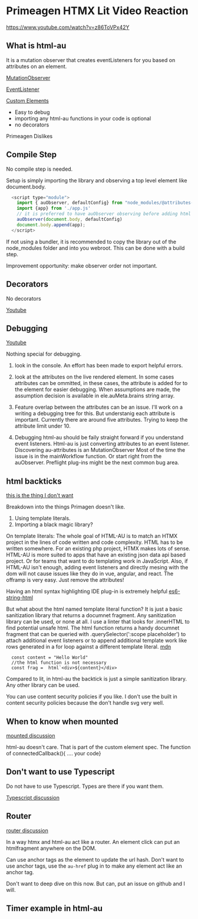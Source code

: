 # Primeagen HTMX Lit Video Reaction

https://www.youtube.com/watch?v=z86ToVPx42Y


## What is html-au
It is a mutation observer that creates eventListeners for you based on attributes on an element.

[MutationObserver](https://developer.mozilla.org/en-US/docs/Web/API/MutationObserver)

[EventListener](https://developer.mozilla.org/en-US/docs/Web/API/EventTarget/addEventListener)

[Custom Elements](https://developer.mozilla.org/en-US/docs/Web/API/Web_components/Using_custom_elements)

- Easy to debug
- importing any html-au functions in your code is optional
- no decorators

Primeagen Dislikes


## Compile Step

No compile step is needed.

Setup is simply importing the library and observing a top level element like document.body.

```js
  <script type="module">
    import { auObserver, defaultConfig} from "node_modules/@attributes-unlimited/html-au/dist/browser/js/index.js";
    import {app} from './app.js'
    // it is preferred to have auObserver observing before adding html to the body. YMMV if you add html then observe
    auObserver(document.body, defaultConfig)
    document.body.append(app);
  </script>
```

If not using a bundler, it is recommended to copy the library out of the node_modules folder and into you webroot. This can be done with a build step.

Improvement opportunity: make observer order not important.

## Decorators
No decorators

[Youtube](https://www.youtube.com/watch?v=z86ToVPx42Y&t=9m25s)


## Debugging

[Youtube](https://www.youtube.com/watch?v=z86ToVPx42Y&t=14m00s)

Nothing special for debugging.
1. look in the console. An effort has been made to export helpful errors.

2. look at the attributes on the live rendered element. In some cases attributes can be ommitted, in these cases, the attribute is added for to the element for easier debugging. When assumptions are made, the assumption decision is available in ele.auMeta.brains string array.

3. Feature overlap between the attributes can be an issue. I'll work on a writing a debugging tree for this. But understanig each attribute is important. Currently there are around five attributes. Trying to keep the attribute limit under 10.

4. Debugging html-au should be faily straight forward if you understand event listeners. Html-au is just converting attributes to an event listener. Discovering au-attributes is an MutationObserver Most of the time the issue is in the mainWorkflow function. Or start right from the auObserver. Preflight plug-ins might be the next common bug area.


## html backticks
[this is the thing I don't want](https://www.youtube.com/watch?v=z86ToVPx42Y&t=24m33s)

Breakdown into the things Primagen doesn't like.

1. Using template literals.
2. Importing a black magic library?

On template literals: The whole goal of HTML-AU is to match an HTMX project in the lines of code written and code complexity. HTML has to be written somewhere. For an existing php project, HTMX makes lots of sense. HTML-AU is more suited to apps that have an existing json data api based project. Or for teams that want to do templating work in JavaScript. Also, if HTML-AU isn't enough, adding event listeners and directly mesing with the dom will not cause issues like they do in vue, angular, and react. The offramp is very easy. Just remove the attributes!

Having an html syntax highlighting IDE plug-in is extremely helpful [es6-string-html](https://marketplace.visualstudio.com/items?itemName=Tobermory.es6-string-html)

But what about the html named template literal function? It is just a basic sanitization library that returns a documnet fragment. Any sanitization library can be used, or none at all. I use a linter that looks for .innerHTML to find potential unsafe html. The html function returns a handy documnet fragment that can be queried with .querySelector(':scope placeholder') to attach additional event listeners or to append additional template work like rows generated in a for loop against a different template literal.
[mdn](https://developer.mozilla.org/en-US/docs/Web/JavaScript/Reference/Template_literals)

```
  const content = "Hello World"
  //the html function is not necessary
  const frag =  html`<div>${content}</div>
```

Compared to lit, in html-au the backtick is just a simple sanitization library. Any other library can be used.

You can use content security policies if you like. I don't use the built in content security policies because the don't handle svg very well.


## When to know when mounted
[mounted discussion](https://www.youtube.com/watch?v=z86ToVPx42Y&t=25m40s)

html-au doesn't care. That is part of the custom element spec. The function of connectedCallback(){ .... your code}


## Don't want to use Typescript
Do not have to use Typescript. Types are there if you want them.

[Typescript discussion](https://www.youtube.com/watch?v=z86ToVPx42Y&t=28m25s)


## Router
[router discussion](https://www.youtube.com/watch?v=z86ToVPx42Y&t=31m48s)

In a way htmx and html-au act like a router. An element click can put an htmlfragment anywhere on the DOM. 

Can use anchor tags as the element to update the url hash. Don't want to use anchor tags, use the ```au-href``` plug in to make any element act like an anchor tag.

Don't want to deep dive on this now. But can, put an issue on github and I will.

## Timer example in html-au




